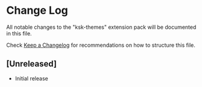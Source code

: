 # Change Log

All notable changes to the "ksk-themes" extension pack will be documented in this file.

Check [Keep a Changelog](http://keepachangelog.com/) for recommendations on how to structure this file.

## [Unreleased]

- Initial release
